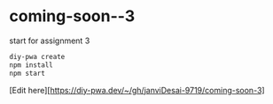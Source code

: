 # coming-soon--3
start for assignment 3

```bash
diy-pwa create
npm install
npm start
```

[Edit here][https://diy-pwa.dev/~/gh/janviDesai-9719/coming-soon-3]

<!---
JanviDesai-9719/JanviDesai-9719 is a ✨ special ✨ repository because its `README.md` (this file) appears on your GitHub profile.
You can click the Preview link to take a look at your changes.
--->

